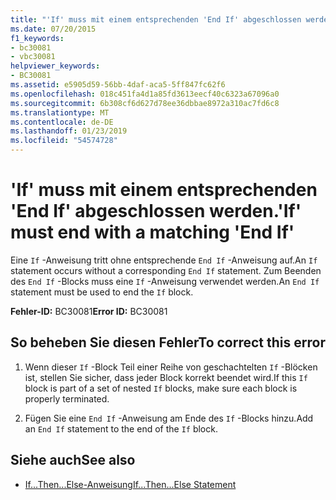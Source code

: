 ```yaml
---
title: "'If' muss mit einem entsprechenden 'End If' abgeschlossen werden."
ms.date: 07/20/2015
f1_keywords:
- bc30081
- vbc30081
helpviewer_keywords:
- BC30081
ms.assetid: e5905d59-56bb-4daf-aca5-5ff847fc62f6
ms.openlocfilehash: 018c451fa4d1a85fd3613eecf40c6323a67096a0
ms.sourcegitcommit: 6b308cf6d627d78ee36dbbae8972a310ac7fd6c8
ms.translationtype: MT
ms.contentlocale: de-DE
ms.lasthandoff: 01/23/2019
ms.locfileid: "54574728"
---
```

# <a name="if-must-end-with-a-matching-end-if"></a><span data-ttu-id="5c705-102">'If' muss mit einem entsprechenden 'End If' abgeschlossen werden.</span><span class="sxs-lookup"><span data-stu-id="5c705-102">'If' must end with a matching 'End If'</span></span>
<span data-ttu-id="5c705-103">Eine `If` -Anweisung tritt ohne entsprechende `End If` -Anweisung auf.</span><span class="sxs-lookup"><span data-stu-id="5c705-103">An `If` statement occurs without a corresponding `End If` statement.</span></span> <span data-ttu-id="5c705-104">Zum Beenden des `End If` -Blocks muss eine `If` -Anweisung verwendet werden.</span><span class="sxs-lookup"><span data-stu-id="5c705-104">An `End If` statement must be used to end the `If` block.</span></span>  
  
 <span data-ttu-id="5c705-105">**Fehler-ID:** BC30081</span><span class="sxs-lookup"><span data-stu-id="5c705-105">**Error ID:** BC30081</span></span>  
  
## <a name="to-correct-this-error"></a><span data-ttu-id="5c705-106">So beheben Sie diesen Fehler</span><span class="sxs-lookup"><span data-stu-id="5c705-106">To correct this error</span></span>  
  
1.  <span data-ttu-id="5c705-107">Wenn dieser `If` -Block Teil einer Reihe von geschachtelten `If` -Blöcken ist, stellen Sie sicher, dass jeder Block korrekt beendet wird.</span><span class="sxs-lookup"><span data-stu-id="5c705-107">If this `If` block is part of a set of nested `If` blocks, make sure each block is properly terminated.</span></span>  
  
2.  <span data-ttu-id="5c705-108">Fügen Sie eine `End If` -Anweisung am Ende des `If` -Blocks hinzu.</span><span class="sxs-lookup"><span data-stu-id="5c705-108">Add an `End If` statement to the end of the `If` block.</span></span>  
  
## <a name="see-also"></a><span data-ttu-id="5c705-109">Siehe auch</span><span class="sxs-lookup"><span data-stu-id="5c705-109">See also</span></span>
- [<span data-ttu-id="5c705-110">If...Then...Else-Anweisung</span><span class="sxs-lookup"><span data-stu-id="5c705-110">If...Then...Else Statement</span></span>](../../visual-basic/language-reference/statements/if-then-else-statement.md)
